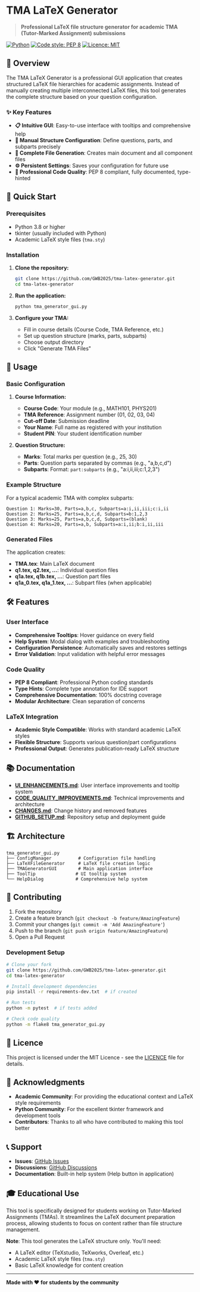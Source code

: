 # TMA LaTeX Generator

> **Professional LaTeX file structure generator for academic TMA (Tutor-Marked Assignment) submissions**

[![Python](https://img.shields.io/badge/python-3.8%2B-blue)](https://www.python.org/)
[![Code style: PEP 8](https://img.shields.io/badge/code%20style-PEP%208-blue)](https://peps.python.org/pep-0008/)
[![Licence: MIT](https://img.shields.io/badge/Licence-MIT-yellow.svg)](https://opensource.org/licences/MIT)

## 🎯 Overview

The TMA LaTeX Generator is a professional GUI application that creates structured LaTeX file hierarchies for academic assignments. Instead of manually creating multiple interconnected LaTeX files, this tool generates the complete structure based on your question configuration.

### ✨ Key Features

- **📋 Intuitive GUI**: Easy-to-use interface with tooltips and comprehensive help
- **🔧 Manual Structure Configuration**: Define questions, parts, and subparts precisely
- **📁 Complete File Generation**: Creates main document and all component files
- **⚙️ Persistent Settings**: Saves your configuration for future use
- **🎨 Professional Code Quality**: PEP 8 compliant, fully documented, type-hinted

## 🚀 Quick Start

### Prerequisites

- Python 3.8 or higher
- tkinter (usually included with Python)
- Academic LaTeX style files (`tma.sty`)

### Installation

1. **Clone the repository:**
   ```bash
   git clone https://github.com/GWB2025/tma-latex-generator.git
   cd tma-latex-generator
   ```

2. **Run the application:**
   ```bash
   python tma_generator_gui.py
   ```

3. **Configure your TMA:**
   - Fill in course details (Course Code, TMA Reference, etc.)
   - Set up question structure (marks, parts, subparts)
   - Choose output directory
   - Click "Generate TMA Files"

## 📖 Usage

### Basic Configuration

1. **Course Information:**
   - **Course Code**: Your module (e.g., MATH101, PHYS201)
   - **TMA Reference**: Assignment number (01, 02, 03, 04)
   - **Cut-off Date**: Submission deadline
   - **Your Name**: Full name as registered with your institution
   - **Student PIN**: Your student identification number

2. **Question Structure:**
   - **Marks**: Total marks per question (e.g., 25, 30)
   - **Parts**: Question parts separated by commas (e.g., "a,b,c,d")
   - **Subparts**: Format: `part:subparts` (e.g., "a:i,ii,iii;c:1,2,3")

### Example Structure

For a typical academic TMA with complex subparts:

```
Question 1: Marks=30, Parts=a,b,c, Subparts=a:i,ii,iii;c:i,ii
Question 2: Marks=25, Parts=a,b,c,d, Subparts=b:1,2,3
Question 3: Marks=25, Parts=a,b,c,d, Subparts=(blank)
Question 4: Marks=20, Parts=a,b, Subparts=a:i,ii;b:i,ii,iii
```

### Generated Files

The application creates:
- **TMA.tex**: Main LaTeX document
- **q1.tex, q2.tex, ...**: Individual question files
- **q1a.tex, q1b.tex, ...**: Question part files
- **q1a_0.tex, q1a_1.tex, ...**: Subpart files (when applicable)

## 🛠️ Features

### User Interface
- **Comprehensive Tooltips**: Hover guidance on every field
- **Help System**: Modal dialog with examples and troubleshooting
- **Configuration Persistence**: Automatically saves and restores settings
- **Error Validation**: Input validation with helpful error messages

### Code Quality
- **PEP 8 Compliant**: Professional Python coding standards
- **Type Hints**: Complete type annotation for IDE support  
- **Comprehensive Documentation**: 100% docstring coverage
- **Modular Architecture**: Clean separation of concerns

### LaTeX Integration
- **Academic Style Compatible**: Works with standard academic LaTeX styles
- **Flexible Structure**: Supports various question/part configurations
- **Professional Output**: Generates publication-ready LaTeX structure

## 📚 Documentation

- **[UI_ENHANCEMENTS.md](UI_ENHANCEMENTS.md)**: User interface improvements and tooltip system
- **[CODE_QUALITY_IMPROVEMENTS.md](CODE_QUALITY_IMPROVEMENTS.md)**: Technical improvements and architecture
- **[CHANGES.md](CHANGES.md)**: Change history and removed features
- **[GITHUB_SETUP.md](GITHUB_SETUP.md)**: Repository setup and deployment guide

## 🏗️ Architecture

```
tma_generator_gui.py
├── ConfigManager          # Configuration file handling
├── LaTeXFileGenerator     # LaTeX file creation logic
├── TMAGeneratorGUI        # Main application interface
├── ToolTip               # UI tooltip system
└── HelpDialog            # Comprehensive help system
```

## 🤝 Contributing

1. Fork the repository
2. Create a feature branch (`git checkout -b feature/AmazingFeature`)
3. Commit your changes (`git commit -m 'Add AmazingFeature'`)
4. Push to the branch (`git push origin feature/AmazingFeature`)
5. Open a Pull Request

### Development Setup

```bash
# Clone your fork
git clone https://github.com/GWB2025/tma-latex-generator.git
cd tma-latex-generator

# Install development dependencies
pip install -r requirements-dev.txt  # if created

# Run tests
python -m pytest  # if tests added

# Check code quality
python -m flake8 tma_generator_gui.py
```

## 📄 Licence

This project is licensed under the MIT Licence - see the [LICENCE](LICENCE) file for details.

## 🙏 Acknowledgments

- **Academic Community**: For providing the educational context and LaTeX style requirements
- **Python Community**: For the excellent tkinter framework and development tools
- **Contributors**: Thanks to all who have contributed to making this tool better

## 📞 Support

- **Issues**: [GitHub Issues](https://github.com/GWB2025/tma-latex-generator/issues)
- **Discussions**: [GitHub Discussions](https://github.com/GWB2025/tma-latex-generator/discussions)
- **Documentation**: Built-in help system (Help button in application)

## 🎓 Educational Use

This tool is specifically designed for students working on Tutor-Marked Assignments (TMAs). It streamlines the LaTeX document preparation process, allowing students to focus on content rather than file structure management.

**Note**: This tool generates the LaTeX structure only. You'll need:
- A LaTeX editor (TeXstudio, TeXworks, Overleaf, etc.)
- Academic LaTeX style files (`tma.sty`)
- Basic LaTeX knowledge for content creation

---

**Made with ❤️ for students by the community**
